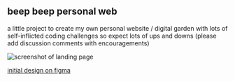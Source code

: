 ## beep beep personal web

a little project to create my own personal website / digital garden with lots of self-inflicted coding challenges so expect lots of ups and downs
(please add discussion comments with encouragements)

![screenshot of landing page](https://github.com/cris-maillo/personalpixeloftheinternet/imgs/screenshot.png?raw=true)

<a href="https://www.figma.com/file/NDWZpjH4Wn46azmU99F21e/my-digital-garden?node-id=0%3A1" target="_blank">initial design on figma</a>
